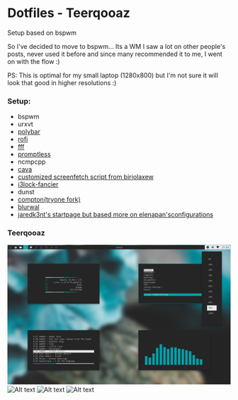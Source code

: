 # Dotfiles - Teerqooaz
Setup based on bspwm

So I've decided to move to bspwm... Its a WM I saw a lot on other people's posts, never used it before and since many recommended it to me, I went on with the flow :)

PS: This is optimal for my small laptop (1280x800) but I'm not sure it will look that good in higher resolutions :)

### Setup:
* bspwm
* urxvt
* [polybar](https://github.com/jaagr/polybar)
* [rofi](https://github.com/DaveDavenport/rofi)
* [fff](https://github.com/dylanaraps/fff)
* [promptless](https://github.com/dylanaraps/promptless)
* ncmpcpp
* [cava](https://github.com/karlstav/cava)
* [customized screenfetch script from birjolaxew](https://github.com/birjolaxew/dotfiles/blob/master/.scripts/screenfetch)
* [i3lock-fancier](https://github.com/SuperPrower/i3lock-fancier)
* dunst
* [compton(tryone fork)](https://github.com/SuperPrower/i3lock-fancier)
* [blurwal](https://gitlab.com/BVollmerhaus/blurwal)
* [jaredk3nt's startpage but based more on elenapan'sconfigurations](https://github.com/elenapan/dotfiles/tree/master/homepages/jared-startpage-EDITED)

### Teerqooaz

![Alt text](https://raw.githubusercontent.com/boubounokefalos/dotfiles_teerqooaz/master/1.png "Title")
![Alt text](https://raw.githubusercontent.com/boubounokefalos/dotfiles_teerquaz/master/2.png "Title")
![Alt text](https://raw.githubusercontent.com/boubounokefalos/dotfiles_teerquaz/master/3.png "Title")
![Alt text](https://raw.githubusercontent.com/boubounokefalos/dotfiles_teerquaz/master/4.png "Title")
